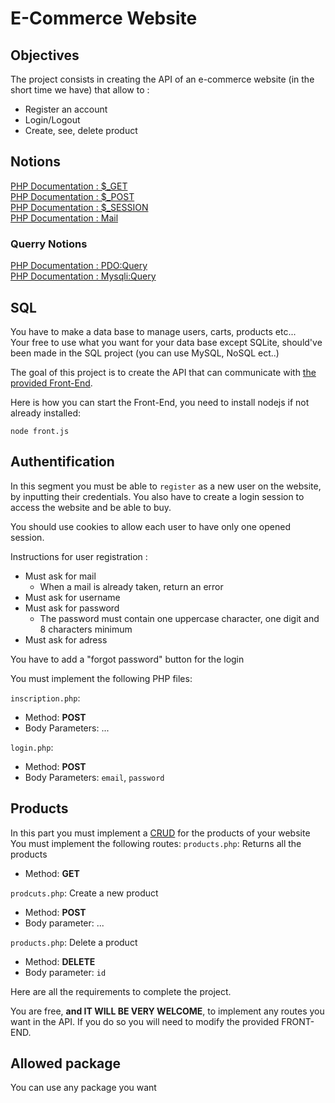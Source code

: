 # E-Commerce Website

## Objectives
The project consists in creating the API of an e-commerce website (in the short time we have) that allow to :
* Register an account
* Login/Logout
* Create, see, delete product

<!-- * Send mail to user when he buy something
* Have a wishList
* Save your cart
* have an admin panel for admin users -->

## Notions
[PHP Documentation : $_GET](https://www.php.net/manual/en/reserved.variables.get.php)  
[PHP Documentation : $_POST](https://www.php.net/manual/en/reserved.variables.post.php)   
[PHP Documentation : $_SESSION](https://www.php.net/manual/en/reserved.variables.session.php)   
[PHP Documentation : Mail](https://www.php.net/manual/en/function.mail.php)

### Querry Notions
[PHP Documentation : PDO:Query](https://www.php.net/manual/en/pdo.query.php)   
[PHP Documentation : Mysqli:Query](https://www.php.net/manual/en/mysqli.query.php)

## SQL
You have to make a data base to manage users, carts, products etc...   
Your free to use what you want for your data base except SQLite, should've been made in the SQL project
(you can use MySQL, NoSQL ect..)

The goal of this project is to create the API that can communicate with [the provided Front-End]().

Here is how you can start the Front-End, you need to install nodejs if not already installed:
```
node front.js
```

## Authentification
In this segment you must be able to `register` as a new user on the website, by inputting their credentials. 
You also have to create a login session to access the website and be able to buy.

You should use cookies to allow each user to have only one opened session.

Instructions for user registration :
* Must ask for mail
  * When a mail is already taken, return an error
* Must ask for username
* Must ask for password
  * The password must contain one uppercase character, one digit and 8 characters minimum
* Must ask for adress
  
You have to add a "forgot password" button for the login

You must implement the following PHP files:

`inscription.php`: 
- Method: **POST**
- Body Parameters: ...

`login.php`:
- Method: **POST**
- Body Parameters: `email`, `password`

## Products

In this part you must implement a [CRUD](https://developer.mozilla.org/fr/docs/Glossary/CRUD) for the products of your website
You must implement the following routes:
`products.php`: Returns all the products
- Method: **GET**

`prodcuts.php`: Create a new product
- Method: **POST**
- Body parameter: ...

`products.php`: Delete a product
- Method: **DELETE**
- Body parameter: `id`

Here are all the requirements to complete the project.

You are free, **and IT WILL BE VERY WELCOME**, to implement any routes you want in the API. If you do so you will need to modify the provided FRONT-END.

<!-- Here are the products you sell.
* Sort your product correctly and create category and subcategory if neccessary
* Product must be findable by searching them in a search bar -->

<!-- ## Cart
In this segment, users must be able to : 
* Add product in number to your cart  
* Erase his cart.    
* Choose between several payment method.   
* See his order details before processing the payment
* See the state of the payment
* See commands history

A mail is send to the user to confirm his command when this one process to his payment. -->

<!-- ## Admin
When a user have the grade "Admin" he must be able to :
* Change username and password of any other user except admin
* See a panel on the website with command of all user sort in order -->

## Allowed package
You can use any package you want
